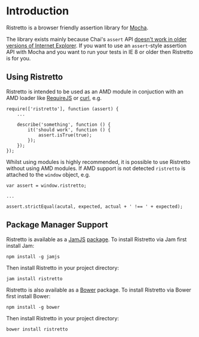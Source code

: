 # Introduction

Ristretto is a browser friendly assertion library for [Mocha](http://visionmedia.github.io/mocha/).

The library exists mainly because Chai's `assert` API [doesn't work in older versions of Internet Explorer](https://github.com/chaijs/chai/issues/117). If you want to use an `assert`-style assertion API with Mocha and you want to run your tests in IE 8 or older then Ristretto is for you.

## Using Ristretto

Ristretto is intended to be used as an AMD module in conjuction with an AMD loader like [RequireJS](http://www.requirejs.org/) or [curl](https://github.com/cujojs/curl), e.g.

    require(['ristretto'], function (assert) {
    	...

    	describe('something', function () {
    		it('should work', function () {
    			assert.isTrue(true);
    		});
    	});
    });

Whilst using modules is highly recommended, it is possible to use Ristretto without using AMD modules. If AMD support is not detected `ristretto` is attached to the `window` object, e.g.

    var assert = window.ristretto;

    ...

    assert.strictEqual(acutal, expected, actual + ' !== ' + expected);

## Package Manager Support

Ristretto is available as a [JamJS](http://jamjs.org/) [package](http://jamjs.org/packages/#/details/ristretto). To install Ristretto via Jam first install Jam:

    npm install -g jamjs

Then install Ristretto in your project directory:

    jam install ristretto

Ristretto is also available as a [Bower](http://bower.io/) package. To install Ristretto via Bower first install Bower:

	npm install -g bower

Then install Ristretto in your project directory:

	bower install ristretto
